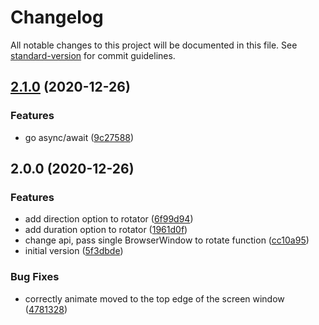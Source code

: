 # Changelog

All notable changes to this project will be documented in this file. See [standard-version](https://github.com/conventional-changelog/standard-version) for commit guidelines.

## [2.1.0](https://github.com/antonfisher/electron-window-rotator/compare/v2.0.0...v2.1.0) (2020-12-26)


### Features

* go async/await ([9c27588](https://github.com/antonfisher/electron-window-rotator/commit/9c27588a641daa1f3b4e96d1ba4060d7b1edff5c))

## 2.0.0 (2020-12-26)


### Features

* add direction option to rotator ([6f99d94](https://github.com/antonfisher/electron-window-rotator/commit/6f99d94cfe07528ebb1bd22db1bdf11e5dfd50c5))
* add duration option to rotator ([1961d0f](https://github.com/antonfisher/electron-window-rotator/commit/1961d0f6313f2b1b4985e17761dfaed0224c3fbb))
* change api, pass single BrowserWindow to rotate function ([cc10a95](https://github.com/antonfisher/electron-window-rotator/commit/cc10a95694425a67008330809976eb7a6656901b))
* initial version ([5f3dbde](https://github.com/antonfisher/electron-window-rotator/commit/5f3dbde3b10dbd74eae69e922e6241e6f22edce4))


### Bug Fixes

* correctly animate moved to the top edge of the screen window ([4781328](https://github.com/antonfisher/electron-window-rotator/commit/4781328766811df14edcb4e15cb30af880683c85))
